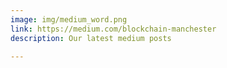 ```yaml
---
image: img/medium_word.png
link: https://medium.com/blockchain-manchester
description: Our latest medium posts

---
```

